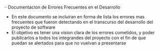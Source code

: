 ·· Documentacion de Errores Frecuentes en el Desarrollo
- En este documento se incluiran en forma de lista los errores mas frecuentes que fueron detectando en el transcurso del desarrollo del proyecto de software
- El objetivo es tener una vision clara de los errores cometidos, y poder publicarlos a todos los integrandes del proyecto con el fin de que puedan se alertados 
para que no vuelvan a presentarse
